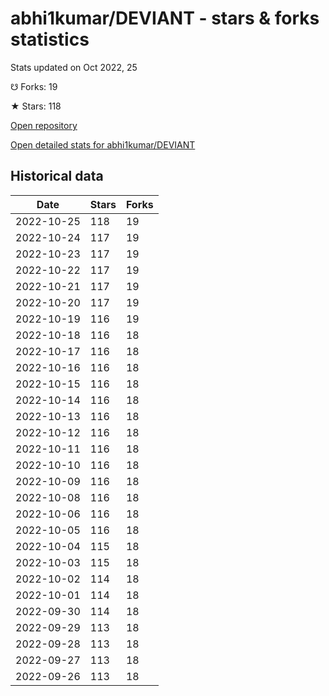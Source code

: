 # abhi1kumar/DEVIANT - stars & forks statistics

Stats updated on Oct 2022, 25

☋ Forks: 19

★ Stars: 118

[Open repository](https://github.com/abhi1kumar/DEVIANT)

[Open detailed stats for abhi1kumar/DEVIANT](https://reviewgithub.com/rep/abhi1kumar/DEVIANT)

## Historical data
| Date | Stars | Forks |
|------|-------|-------|
| 2022-10-25 | 118 | 19 | 
| 2022-10-24 | 117 | 19 | 
| 2022-10-23 | 117 | 19 | 
| 2022-10-22 | 117 | 19 | 
| 2022-10-21 | 117 | 19 | 
| 2022-10-20 | 117 | 19 | 
| 2022-10-19 | 116 | 19 | 
| 2022-10-18 | 116 | 18 | 
| 2022-10-17 | 116 | 18 | 
| 2022-10-16 | 116 | 18 | 
| 2022-10-15 | 116 | 18 | 
| 2022-10-14 | 116 | 18 | 
| 2022-10-13 | 116 | 18 | 
| 2022-10-12 | 116 | 18 | 
| 2022-10-11 | 116 | 18 | 
| 2022-10-10 | 116 | 18 | 
| 2022-10-09 | 116 | 18 | 
| 2022-10-08 | 116 | 18 | 
| 2022-10-06 | 116 | 18 | 
| 2022-10-05 | 116 | 18 | 
| 2022-10-04 | 115 | 18 | 
| 2022-10-03 | 115 | 18 | 
| 2022-10-02 | 114 | 18 | 
| 2022-10-01 | 114 | 18 | 
| 2022-09-30 | 114 | 18 | 
| 2022-09-29 | 113 | 18 | 
| 2022-09-28 | 113 | 18 | 
| 2022-09-27 | 113 | 18 | 
| 2022-09-26 | 113 | 18 | 

